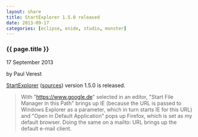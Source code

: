 ```yaml
---
layout: share
title: StartExplorer 1.5.0 released
date: 2013-09-17
categories: [eclipse, enide, studio, monster]
---
```


### {{ page.title }}

<p class="meta">17 September 2013</p> by Paul Verest

[StartExplorer](http://basti1302.github.io/startexplorer/) 
 ([sources](https://github.com/basti1302/startexplorer#release-notes))
version 1.5.0 is released.

> With "https://www.google.de" selected in an editor, "Start File Manager in this Path" brings up IE (because the URL is passed to Windows Explorer as a parameter, which in turn starts IE for this URL) and "Open in Default Application" pops up Firefox, which is set as my default browser. Doing the same on a mailto: URL brings up the default e-mail client.